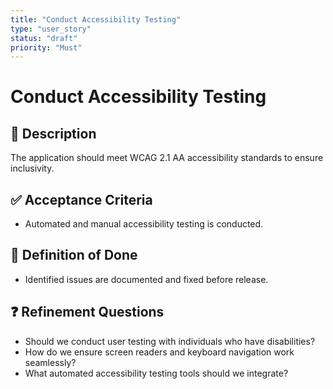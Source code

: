 ```yaml
---
title: "Conduct Accessibility Testing"
type: "user_story"
status: "draft"
priority: "Must"
---
```


# Conduct Accessibility Testing

## 📌 Description
The application should meet WCAG 2.1 AA accessibility standards to ensure inclusivity.

## ✅ Acceptance Criteria
- Automated and manual accessibility testing is conducted.

## 🎯 Definition of Done
- Identified issues are documented and fixed before release.

## ❓ Refinement Questions
- Should we conduct user testing with individuals who have disabilities?
- How do we ensure screen readers and keyboard navigation work seamlessly?
- What automated accessibility testing tools should we integrate?
